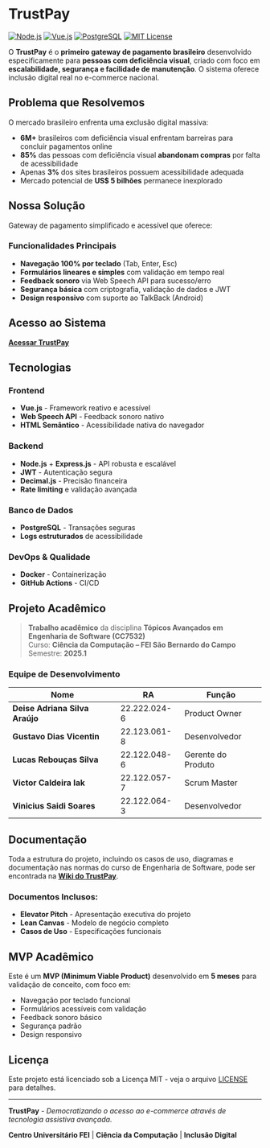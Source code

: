 # TrustPay

[![Node.js](https://img.shields.io/badge/Node.js-339933?style=flat&logo=node.js&logoColor=white)](https://nodejs.org/) 
[![Vue.js](https://img.shields.io/badge/Vue.js-4FC08D?style=flat&logo=vue.js&logoColor=white)](https://vuejs.org/) 
[![PostgreSQL](https://img.shields.io/badge/PostgreSQL-316192?style=flat&logo=postgresql&logoColor=white)](https://www.postgresql.org/)
[![MIT License](https://img.shields.io/badge/License-MIT-blue.svg)](LICENSE)

O **TrustPay** é o **primeiro gateway de pagamento brasileiro** desenvolvido especificamente para **pessoas com deficiência visual**, criado com foco em **escalabilidade, segurança e facilidade de manutenção**. O sistema oferece inclusão digital real no e-commerce nacional.

## Problema que Resolvemos

O mercado brasileiro enfrenta uma exclusão digital massiva:

- **6M+** brasileiros com deficiência visual enfrentam barreiras para concluir pagamentos online
- **85%** das pessoas com deficiência visual **abandonam compras** por falta de acessibilidade
- Apenas **3%** dos sites brasileiros possuem acessibilidade adequada
- Mercado potencial de **US$ 5 bilhões** permanece inexplorado

## Nossa Solução

Gateway de pagamento simplificado e acessível que oferece:

### Funcionalidades Principais

- **Navegação 100% por teclado** (Tab, Enter, Esc)
- **Formulários lineares e simples** com validação em tempo real
- **Feedback sonoro** via Web Speech API para sucesso/erro
- **Segurança básica** com criptografia, validação de dados e JWT
- **Design responsivo** com suporte ao TalkBack (Android)

## Acesso ao Sistema

**[Acessar TrustPay](https://lucassilvahub.github.io/TrustPay/)**

## Tecnologias

### Frontend
- **Vue.js** - Framework reativo e acessível
- **Web Speech API** - Feedback sonoro nativo
- **HTML Semântico** - Acessibilidade nativa do navegador

### Backend
- **Node.js** + **Express.js** - API robusta e escalável
- **JWT** - Autenticação segura
- **Decimal.js** - Precisão financeira
- **Rate limiting** e validação avançada

### Banco de Dados
- **PostgreSQL** - Transações seguras
- **Logs estruturados** de acessibilidade

### DevOps & Qualidade
- **Docker** - Containerização
- **GitHub Actions** - CI/CD

## Projeto Acadêmico

> **Trabalho acadêmico** da disciplina **Tópicos Avançados em Engenharia de Software (CC7532)**  
> Curso: **Ciência da Computação – FEI São Bernardo do Campo**  
> Semestre: **2025.1**

### Equipe de Desenvolvimento

| Nome | RA | Função |
|------|----|---------| 
| **Deise Adriana Silva Araújo** | 22.222.024-6 | Product Owner |
| **Gustavo Dias Vicentin** | 22.123.061-8 | Desenvolvedor |
| **Lucas Rebouças Silva** | 22.122.048-6 | Gerente do Produto |
| **Victor Caldeira Iak** | 22.122.057-7 | Scrum Master |
| **Vinicius Saidi Soares** | 22.122.064-3 | Desenvolvedor |

## Documentação

Toda a estrutura do projeto, incluindo os casos de uso, diagramas e documentação nas normas do curso de Engenharia de Software, pode ser encontrada na [**Wiki do TrustPay**](https://github.com/lucassilvahub/TrustPay/wiki).

### Documentos Inclusos:
- **Elevator Pitch** - Apresentação executiva do projeto
- **Lean Canvas** - Modelo de negócio completo
- **Casos de Uso** - Especificações funcionais

## MVP Acadêmico

Este é um **MVP (Minimum Viable Product)** desenvolvido em **5 meses** para validação de conceito, com foco em:

- Navegação por teclado funcional
- Formulários acessíveis com validação
- Feedback sonoro básico 
- Segurança padrão 
- Design responsivo

## Licença

Este projeto está licenciado sob a Licença MIT - veja o arquivo [LICENSE](LICENSE) para detalhes.

---

**TrustPay** - *Democratizando o acesso ao e-commerce através de tecnologia assistiva avançada.*

**Centro Universitário FEI** | **Ciência da Computação** | **Inclusão Digital**
